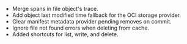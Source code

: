 <!-- To avoid merge conflicts, add items at an arbitrary place in the list. -->

- Merge spans in file object's trace.
- Add object last modified time fallback for the OCI storage provider.
- Clear manifest metadata provider pending removes on commit.
- Ignore file not found errors when deleting from cache.
- Added shortcuts for list, write, and delete.
